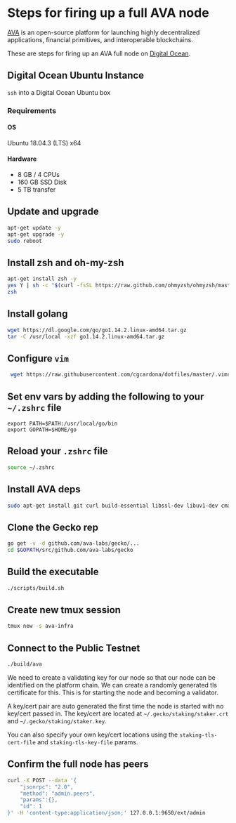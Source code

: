 # Steps for firing up a full AVA node

[AVA](https://www.avalabs.org) is an open-source platform for launching highly decentralized applications, financial primitives, and interoperable blockchains.

These are steps for firing up an AVA full node on [Digital Ocean](https://www.digitalocean.com).

## Digital Ocean Ubuntu Instance

`ssh` into a Digital Ocean Ubuntu box

### Requirements

#### OS

Ubuntu 18.04.3 (LTS) x64

#### Hardware

* 8 GB / 4 CPUs
* 160 GB SSD Disk
* 5 TB transfer

## Update and upgrade

```bash
apt-get update -y
apt-get upgrade -y
sudo reboot
```

## Install zsh and oh-my-zsh

```bash
apt-get install zsh -y
yes Y | sh -c "$(curl -fsSL https://raw.github.com/ohmyzsh/ohmyzsh/master/tools/install.sh)"
zsh
```

## Install golang

```bash
wget https://dl.google.com/go/go1.14.2.linux-amd64.tar.gz
tar -C /usr/local -xzf go1.14.2.linux-amd64.tar.gz
```

## Configure `vim`

```bash
 wget https://raw.githubusercontent.com/cgcardona/dotfiles/master/.vimrc
 ```

## Set env vars by adding the following to your `~/.zshrc` file

```text
export PATH=$PATH:/usr/local/go/bin
export GOPATH=$HOME/go
```

## Reload your `.zshrc` file

```bash
source ~/.zshrc
```

## Install AVA deps

```bash
sudo apt-get install git curl build-essential libssl-dev libuv1-dev cmake make g++ -y
```

## Clone the Gecko rep

```bash
go get -v -d github.com/ava-labs/gecko/...
cd $GOPATH/src/github.com/ava-labs/gecko
```

## Build the executable

```bash
./scripts/build.sh
```

## Create new tmux session

```bash
tmux new -s ava-infra
```

## Connect to the Public Testnet

```bash
./build/ava
```

We need to create a validating key for our node so that our node can be identified on the platform chain. We can create a randomly generated tls certificate for this. This is for starting the node and becoming a validator.

A key/cert pair are auto generated the first time the node is started with no key/cert passed in. The key/cert are located at `~/.gecko/staking/staker.crt` and `~/.gecko/staking/staker.key`.

You can also specify your own key/cert locations using the `staking-tls-cert-file` and `staking-tls-key-file` params.

## Confirm the full node has peers

```bash
curl -X POST --data '{
    "jsonrpc": "2.0",
    "method": "admin.peers",
    "params":{},
    "id": 1
}' -H 'content-type:application/json;' 127.0.0.1:9650/ext/admin
```
